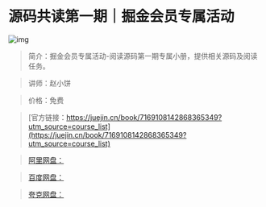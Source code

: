 # 源码共读第一期｜掘金会员专属活动

![img](../../assets/f8f59e84fa8e45afb5df10a22b10533c~tplv-k3u1fbpfcp-no-mark:280:280:200:280.png)

> 简介：掘金会员专属活动-阅读源码第一期专属小册，提供相关源码及阅读任务。

> 讲师：赵小饼

> 价格：免费

> [官方链接：https://juejin.cn/book/7169108142868365349?utm_source=course_list](https://juejin.cn/book/7169108142868365349?utm_source=course_list)

> [阿里网盘：]()

> [百度网盘：]()

> [夸克网盘：]()
